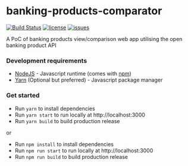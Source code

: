 # banking-products-comparator
[![Build Status](https://travis-ci.com/ConsumerDataStandardsAustralia/banking-products-comparator.svg?branch=master)](https://travis-ci.com/ConsumerDataStandardsAustralia/banking-products-comparator)
[![license](https://img.shields.io/github/license/ConsumerDataStandardsAustralia/banking-products-comparator)](https://github.com/ConsumerDataStandardsAustralia/banking-products-comparator/blob/master/LICENSE)
[![issues](https://img.shields.io/github/issues/ConsumerDataStandardsAustralia/banking-products-comparator)](https://github.com/ConsumerDataStandardsAustralia/banking-products-comparator/issues)

A PoC of banking products view/comparison web app utilising the open banking product API

### Development requirements
* [NodeJS](https://nodejs.org/en/) - Javascript runtime (comes with [npm](https://www.npmjs.com/get-npm))
* [Yarn](https://yarnpkg.com) (Optional but preferred) - Javascript package manager

### Get started

* Run `yarn` to install dependencies
* Run `yarn start` to run locally at http://localhost:3000
* Run `yarn build` to build production release

or
* Run `npm install` to install dependencies
* Run `npm run start` to run locally at http://localhost:3000
* Run `npm run build` to build production release
